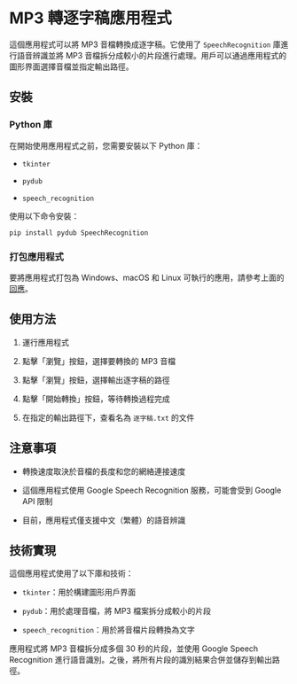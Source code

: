 MP3 轉逐字稿應用程式
============

這個應用程式可以將 MP3 音檔轉換成逐字稿。它使用了 `SpeechRecognition` 庫進行語音辨識並將 MP3 音檔拆分成較小的片段進行處理。用戶可以通過應用程式的圖形界面選擇音檔並指定輸出路徑。

安裝
--

### Python 庫

在開始使用應用程式之前，您需要安裝以下 Python 庫：

*   `tkinter`
    
*   `pydub`
    
*   `speech_recognition`
    

使用以下命令安裝：

```
pip install pydub SpeechRecognition
```

### 打包應用程式

要將應用程式打包為 Windows、macOS 和 Linux 可執行的應用，請參考上面的[回應](https://github.com/openai/openai-cookbook/blob/main/examples/package-python-app.md)。

使用方法
----

1.  運行應用程式
    
2.  點擊「瀏覽」按鈕，選擇要轉換的 MP3 音檔
    
3.  點擊「瀏覽」按鈕，選擇輸出逐字稿的路徑
    
4.  點擊「開始轉換」按鈕，等待轉換過程完成
    
5.  在指定的輸出路徑下，查看名為 `逐字稿.txt` 的文件
    

注意事項
----

*   轉換速度取決於音檔的長度和您的網絡連接速度
    
*   這個應用程式使用 Google Speech Recognition 服務，可能會受到 Google API 限制
    
*   目前，應用程式僅支援中文（繁體）的語音辨識
    

技術實現
----

這個應用程式使用了以下庫和技術：

*   `tkinter`：用於構建圖形用戶界面
    
*   `pydub`：用於處理音檔，將 MP3 檔案拆分成較小的片段
    
*   `speech_recognition`：用於將音檔片段轉換為文字
    

應用程式將 MP3 音檔拆分成多個 30 秒的片段，並使用 Google Speech Recognition 進行語音識別。之後，將所有片段的識別結果合併並儲存到輸出路徑。